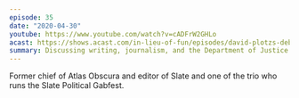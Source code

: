 ```yaml
---
episode: 35
date: "2020-04-30"
youtube: https://www.youtube.com/watch?v=cADFrW2GHLo
acast: https://shows.acast.com/in-lieu-of-fun/episodes/david-plotzs-debut-on-the-show-april-30-2020
summary: Discussing writing, journalism, and the Department of Justice
---
```

Former chief of Atlas Obscura and editor of Slate and one of the trio who runs the Slate Political Gabfest.
